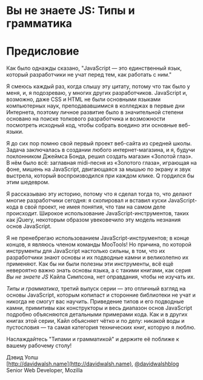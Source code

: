 # Вы не знаете JS: Типы и грамматика
# Предисловие

Как было однажды сказано, "JavaScript — это единственный язык, который разработчики не учат перед тем, как работать с ним."

Я смеюсь каждый раз, когда слышу эту цитату, потому что так было у меня, и, я подозреваю, у многих других разработчиков. JavaScript и, возможно, даже CSS и HTML не были основными языками компьютерных наук, преподававшимися в колледжах в первые дни Интернета, поэтому личное развитие было в значительной степени основано на поиске толкового разработчика и возможности посмотреть исходный код, чтобы собрать воедино эти основные веб-языки.

Я до сих пор помню свой первый проект веб-сайта из средней школы. Задача заключалась в создании любого интернет-магазина, и я, будучи поклонником Джеймса Бонда, решил создать магазин «Золотой глаз». В нём было всё: заглавная midi-песня из «Золотого глаза», играющая на фоне, мишень на JavaScript, двигающаяся за мышью по экрану и звук выстрела, который воспроизводился при каждом клике. Q гордился бы этим шедевром.

Я рассказываю эту историю, потому что я сделал тогда то, что делают многие разработчики сегодня: я скопировал и вставил куски JavaScript-кода в свой проект, не имея понятия, что там на самом деле происходит. Широкое использование JavaScript-инструментов, таких как jQuery, некоторым образом увековечило эту модель незнания основ JavaScript.

Я не пренебрегаю использованием JavaScript-инструментов; в конце концов, я являюсь членом команды MooTools! Но причина, по которой инструменты для JavaScript настолько сильны, в том, что их разработчики знают основы и их подводные камни и великолепно их применяют. Как бы ни были полезны эти инструменты, всё ещё невероятно важно знать основы языка, а с такими книгами, как серия *Вы не знаете JS* Кайла Симпсона, нет оправдания, чтобы не изучать их.

*Типы и грамматика*, третий выпуск серии — это отличный взгляд на основы JavaScript, которым копипаст и сторонние библиотеки не учат и никогда не смогут вас научить. Приведение типов и его подводные камни, примитивы как конструкторы и весь диапазон основ JavaScript подробно объясняются детальными примерами кода. Как и в других книгах этой серии, Кайл объясняет чётко и по делу: никакой воды и пустословия — та самая категория технических книг, которую я люблю.

Наслаждайтесь "Типами и грамматикой" и держите её поближе к вашему рабочему столу!

Дэвид Уолш<br>
[http://davidwalsh.name](http://davidwalsh.name), [@davidwalshblog](http://twitter.com/davidwalshblog)<br>
Senior Web Developer, Mozilla
